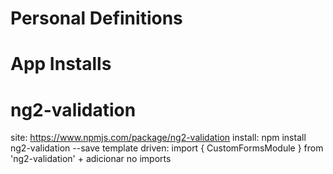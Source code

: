 # Personal Definitions

# App Installs

# ng2-validation
site: https://www.npmjs.com/package/ng2-validation
install: npm install ng2-validation --save
template driven: import { CustomFormsModule } from 'ng2-validation' + adicionar no imports